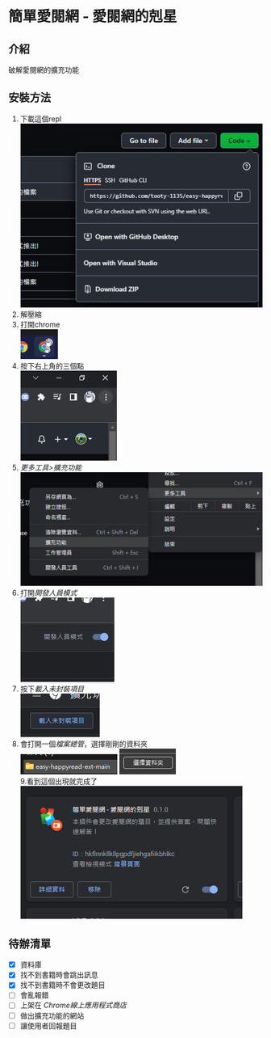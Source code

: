 # 簡單愛閱網 - 愛閱網的剋星
## 介紹
破解愛閱網的擴充功能
## 安裝方法
1. 下載這個repl <br>
<img src="https://raw.githubusercontent.com/tooty-1135/easy-happyread-ext/main/markdown/install/1.png"></img>
2. 解壓縮
3. 打開chrome <br>
<img src="https://raw.githubusercontent.com/tooty-1135/easy-happyread-ext/main/markdown/install/2.png"></img>
4. 按下右上角的三個點 <br>
<img src="https://raw.githubusercontent.com/tooty-1135/easy-happyread-ext/main/markdown/install/3.png"></img>
5. *更多工具>擴充功能* <br>
<img src="https://raw.githubusercontent.com/tooty-1135/easy-happyread-ext/main/markdown/install/4.png"></img>
6. 打開*開發人員模式* <br>
<img src="https://raw.githubusercontent.com/tooty-1135/easy-happyread-ext/main/markdown/install/5.png"></img>
7. 按下*載入未封裝項目* <br>
<img src="https://raw.githubusercontent.com/tooty-1135/easy-happyread-ext/main/markdown/install/6.png"></img>
8. 會打開一個*檔案總管*，選擇剛剛的資料夾 <br>
<img src="https://raw.githubusercontent.com/tooty-1135/easy-happyread-ext/main/markdown/install/7.png"></img>
<img src="https://raw.githubusercontent.com/tooty-1135/easy-happyread-ext/main/markdown/install/8.png"></img> <br>
9.看到這個出現就完成了 <br>
<img src="https://raw.githubusercontent.com/tooty-1135/easy-happyread-ext/main/markdown/install/9.png"></img>
## 待辦清單
- [x] 資料庫
- [x] 找不到書籍時會跳出訊息
- [x] 找不到書籍時不會更改題目
- [ ] 會亂報錯
- [ ] 上架在 *Chrome線上應用程式商店*
- [ ] 做出擴充功能的網站
- [ ] 讓使用者回報題目

